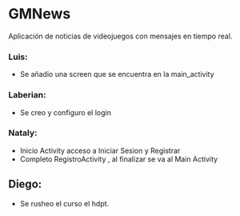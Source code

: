 ﻿# GMNews
Aplicación de noticias de videojuegos con mensajes en tiempo real.

### Luis:
- Se añadio una screen que se encuentra en la main_activity

### Laberian:
- Se creo y configuro el login

### Nataly:
- Inicio Activity acceso a Iniciar Sesion y Registrar 
- Completo RegistroActivity , al finalizar se va al Main Activity 

## Diego:
- Se rusheo el curso el hdpt.
